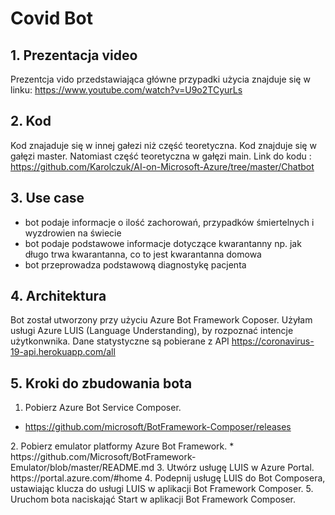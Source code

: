 # Covid Bot

## 1. Prezentacja video

Prezentcja vido przedstawiająca główne przypadki użycia znajduje się w linku: </b>
https://www.youtube.com/watch?v=U9o2TCyurLs           </b>


## 2. Kod

Kod znajaduje się w innej gałezi niż część teoretyczna. Kod znajduje się w gałęzi master. Natomiast część teoretyczna w gałęzi main. </b>
Link do kodu : </b>
https://github.com/Karolczuk/AI-on-Microsoft-Azure/tree/master/Chatbot


## 3. Use case

* bot podaje informacje o ilość zachorowań, przypadków śmiertelnych i wyzdrowien na świecie
* bot podaje podstawowe informacje dotyczące kwarantanny np. jak długo trwa kwarantanna, co to jest kwarantanna domowa
* bot przeprowadza podstawową diagnostykę pacjenta

## 4. Architektura

Bot został utworzony przy użyciu Azure Bot Framework Coposer. Użyłam usługi Azure LUIS (Language Understanding), by rozpoznać intencje użytkonwnika. Dane statystyczne są pobierane z API </b>  https://coronavirus-19-api.herokuapp.com/all


## 5. Kroki do zbudowania bota

1. Pobierz Azure Bot Service Composer. </b>
* https://github.com/microsoft/BotFramework-Composer/releases
</b>
2. Pobierz emulator platformy Azure Bot Framework.  </b>
* https://github.com/Microsoft/BotFramework-Emulator/blob/master/README.md               </b>
3. Utwórz usługę LUIS w Azure Portal.  </b> 
https://portal.azure.com/#home
</b>
4. Podepnij usługę LUIS do Bot Composera, ustawiając klucza do usługi LUIS w aplikacji Bot Framework Composer.  </b>
5. Uruchom bota naciskająć Start w aplikacji Bot Framework Composer. 
